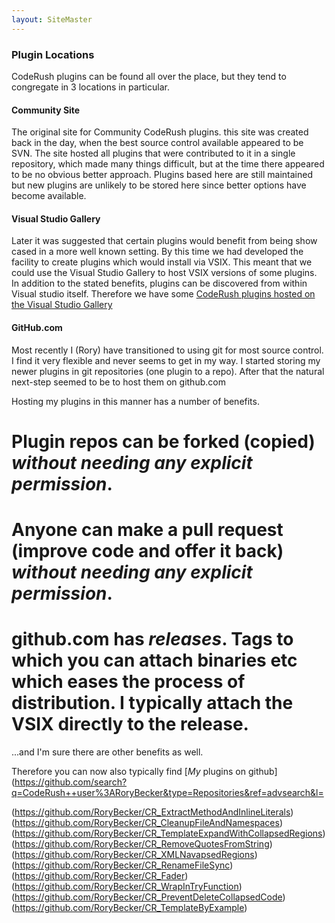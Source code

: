 ```yaml
---
layout: SiteMaster
---
```

### Plugin Locations
CodeRush plugins can be found all over the place, but they tend to congregate in 3 locations in particular.

#### Community Site
The original site for Community CodeRush plugins. this site was created back in the day, when the best source control available appeared to be SVN. 
The site hosted all plugins that were contributed to it in a single repository, which made many things difficult, but at the time there appeared to be no obvious better approach.
Plugins based here are still maintained but new plugins are unlikely to be stored here since better options have become available.

#### Visual Studio Gallery
Later it was suggested that certain plugins would benefit from being show cased in a more well known setting. By this time we had developed the facility to create plugins which would install via VSIX. This meant that we could use the Visual Studio Gallery to host VSIX versions of some plugins.
In addition to the stated benefits, plugins can be discovered from within Visual studio itself. 
Therefore we have some [CodeRush plugins hosted on the Visual Studio Gallery](http://visualstudiogallery.msdn.microsoft.com/site/search?query=CodeRush&f[0].Value=CodeRush%20&f[0].Type=SearchText&ac=4)

#### GitHub.com
Most recently I (Rory) have transitioned to using git for most source control. I find it very flexible and never seems to get in my way. 
I started storing my newer plugins in git repositories (one plugin to a repo). After that the natural next-step seemed to be to host them on github.com

Hosting my plugins in this manner has a number of benefits. 
 
 # Plugin repos can be forked (copied) *without needing any explicit permission*.
 # Anyone can make a pull request (improve code and offer it back) *without needing any explicit permission*.
 # github.com has *releases*. Tags to which you can attach binaries etc which eases the process of distribution. I typically attach the VSIX directly to the release.
 
 ...and I'm sure there are other benefits as well.

 Therefore you can now also typically find [*My* plugins on github](https://github.com/search?q=CodeRush++user%3ARoryBecker&type=Repositories&ref=advsearch&l=
 
 (https://github.com/RoryBecker/CR_ExtractMethodAndInlineLiterals)
 (https://github.com/RoryBecker/CR_CleanupFileAndNamespaces)
 (https://github.com/RoryBecker/CR_TemplateExpandWithCollapsedRegions)
 (https://github.com/RoryBecker/CR_RemoveQuotesFromString)
 (https://github.com/RoryBecker/CR_XMLNavapsedRegions)
 (https://github.com/RoryBecker/CR_RenameFileSync)
 (https://github.com/RoryBecker/CR_Fader)
 (https://github.com/RoryBecker/CR_WrapInTryFunction)
 (https://github.com/RoryBecker/CR_PreventDeleteCollapsedCode)
 (https://github.com/RoryBecker/CR_TemplateByExample)
 
 
